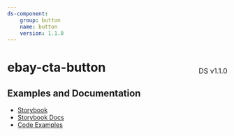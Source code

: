 ```yaml
---
ds-component:
    group: button
    name: button
    version: 1.1.0
---
```


<h1 style='display: flex; justify-content: space-between; align-items: center;'>
    <span>
        ebay-cta-button
    </span>
    <span style='font-weight: normal; font-size: medium; margin-bottom: -15px;'>
        DS v1.1.0
    </span>
</h1>

## Examples and Documentation

-   [Storybook](https://ebay.github.io/ebayui-core/?path=/story/buttons-ebay-cta-button)
-   [Storybook Docs](https://ebay.github.io/ebayui-core/?path=/docs/buttons-ebay-cta-button)
-   [Code Examples](https://github.com/eBay/ebayui-core/tree/master/src/components/ebay-cta-button/examples)
